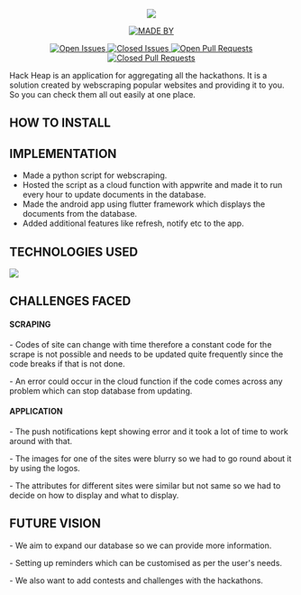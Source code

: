 <p align="center">
  <a href="https://github.com/Infinil/Hack-Heap">
    <img src="https://i.imgur.com/6fRzGCt.jpgt" > 
  </a>
</p>

<p align="center">
  <a href="https://github.com/Infinil/Hack-Heap">
    <img src ="https://img.shields.io/badge/Made%20By-DumbDuo-red" alt = "MADE BY">

<p align="center">
  <a href="https://github.com/Infinil/Hack-Heap">
    <img src ="https://img.shields.io/github/issues-raw/Infinil/Hack-Heap" alt = "Open Issues">
    <img src ="https://img.shields.io/github/issues-closed-raw/Infinil/Hack-Heap" alt = "Closed Issues">
    <img src ="https://img.shields.io/github/issues-pr-raw/Infinil/Hack-Heap" alt = "Open Pull Requests">
    <img src ="https://img.shields.io/github/issues-pr-closed/Infinil/Hack-Heap" alt = "Closed Pull Requests">
  </a>
 </p>

Hack Heap is an application for aggregating all the hackathons. It is a solution created by webscraping popular websites and providing it to you. So you can check them all out easily at one place.

## HOW TO INSTALL

## IMPLEMENTATION
* Made a python script for webscraping.
* Hosted the script as a cloud function with appwrite and made it to run every hour to update documents in the database.
* Made the android app using flutter framework which displays the documents from the database.
* Added additional features like refresh, notify etc to the app.
    
    
## TECHNOLOGIES USED
  <p align="left">
  <a href="https://github.com/Infinil/Hack-Heap">
    <img src="https://i.imgur.com/v7F34Yn.jpg"> 
  </a>
</p>

## CHALLENGES FACED

#### SCRAPING
<p> - Codes of site can change with time therefore a constant code for the scrape is not possible and needs to be updated quite frequently since the code breaks if that is not done. </p>
    <p>    - An error could occur in the cloud function if the code comes across any problem which can stop database from updating. </p>
    
#### APPLICATION
<p> - The push notifications kept showing error and it took a lot of time to work around with that.
<p> - The images for one of the sites were blurry so we had to go round about it by using the logos.
<p> - The attributes for different sites were similar but not same so we had to decide on how to display and what to display. </p>

## FUTURE VISION
<p> - We aim to expand our database so we can provide more information.
<p> - Setting up reminders which can be customised as per the user's needs.
<p> - We also want to add contests and challenges with the hackathons.
